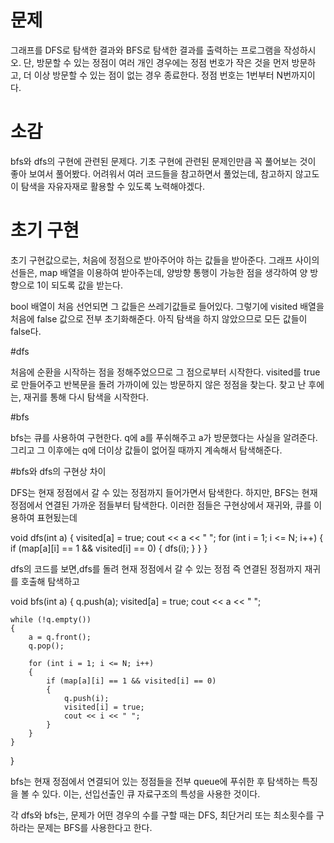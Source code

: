 # 문제

그래프를 DFS로 탐색한 결과와 BFS로 탐색한 결과를 출력하는 프로그램을 작성하시오. 단, 방문할 수 있는 정점이 여러 개인 경우에는 정점 번호가 작은 것을 먼저 방문하고, 더 이상 방문할 수 있는 점이 없는 경우 종료한다. 정점 번호는 1번부터 N번까지이다.

# 소감

bfs와 dfs의 구현에 관련된 문제다. 기초 구현에 관련된 문제인만큼 꼭 풀어보는 것이 좋아 보여서 풀어봤다. 어려워서 여러 코드들을 참고하면서 풀었는데, 참고하지 않고도 이 탐색을 자유자재로 활용할 수 있도록 노력해야겠다.

# 초기 구현

초기 구현값으로는, 처음에 정점으로 받아주어야 하는 값들을 받아준다. 그래프 사이의 선들은, map 배열을 이용하여 받아주는데, 양방향 통행이 가능한 점을 생각하여 양 방향으로 1이 되도록 값을 받는다.

bool 배열이 처음 선언되면 그 값들은 쓰레기값들로 들어있다. 그렇기에 visited 배열을 처음에 false 값으로 전부 초기화해준다. 아직 탐색을 하지 않았으므로 모든 값들이 false다.

#dfs

처음에 순환을 시작하는 점을 정해주었으므로 그 점으로부터 시작한다.
visited를 true로 만들어주고 반복문을 돌려 가까이에 있는 방문하지 않은 정점을 찾는다. 찾고 난 후에는, 재귀를 통해 다시 탐색을 시작한다.

#bfs

bfs는 큐를 사용하여 구현한다. q에 a를 푸쉬해주고 a가 방문했다는 사실을 알려준다. 그리고 그 이후에는 q에 더이상 값들이 없어질 때까지 계속해서 탐색해준다.

#bfs와 dfs의 구현상 차이

DFS는 현재 정점에서 갈 수 있는 정점까지 들어가면서 탐색한다. 하지만, BFS는 현재 정점에서 연결된 가까운 점들부터 탐색한다.
이러한 점들은 구현상에서 재귀와, 큐를 이용하여 표현됬는데

void dfs(int a) {
	visited[a] = true;
	cout << a << " ";
	for (int i = 1; i <= N; i++)
	{
		if (map[a][i] == 1 && visited[i] == 0)
		{
			dfs(i);
		}
	}
}

dfs의 코드를 보면,dfs를 돌려 현재 정점에서 갈 수 있는 정점 즉 연결된 정점까지 재귀를 호출해 탐색하고

void bfs(int a)
{
	q.push(a);
	visited[a] = true;
	cout << a << " ";

	while (!q.empty())
	{
		a = q.front();
		q.pop();

		for (int i = 1; i <= N; i++)
		{
			if (map[a][i] == 1 && visited[i] == 0)
			{
				q.push(i);
				visited[i] = true;
				cout << i << " ";
			}
		}
	}
}

bfs는 현재 정점에서 연결되어 있는 정점들을 전부 queue에 푸쉬한 후 탐색하는 특징을 볼 수 있다. 이는, 선입선출인 큐 자료구조의 특성을 사용한 것이다.

각 dfs와 bfs는, 문제가 어떤 경우의 수를 구할 때는 DFS, 최단거리 또는 최소횟수를 구하라는 문제는 BFS를 사용한다고 한다.
